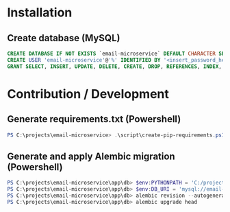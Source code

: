 # Installation
## Create database (MySQL)
```sql
CREATE DATABASE IF NOT EXISTS `email-microservice` DEFAULT CHARACTER SET utf8mb4 COLLATE utf8mb4_unicode_ci;
CREATE USER 'email-microservice'@'%' IDENTIFIED BY '<insert_password_here>';
GRANT SELECT, INSERT, UPDATE, DELETE, CREATE, DROP, REFERENCES, INDEX, ALTER, LOCK TABLES ON `email-microservice`.* TO 'email-microservice'@'%';
```

# Contribution / Development
## Generate requirements.txt (Powershell)
```Powershell
PS C:\projects\email-microservice> .\script\create-pip-requirements.ps1
```

## Generate and apply Alembic migration (Powershell)
```Powershell
PS C:\projects\email-microservice\app\db> $env:PYTHONPATH = 'C:/projects/email-microservice/'
PS C:\projects\email-microservice\app\db> $env:DB_URI = 'mysql://email-microservice:<password>@localhost/email-microservice'
PS C:\projects\email-microservice\app\db> alembic revision --autogenerate -m "<custom message>"
PS C:\projects\email-microservice\app\db> alembic upgrade head
```
